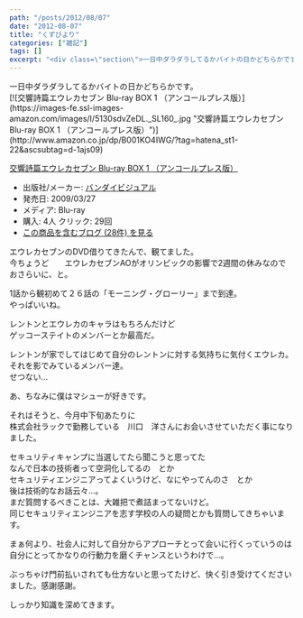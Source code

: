 ```yaml
---
path: "/posts/2012/08/07"
date: "2012-08-07"
title: "くずびより"
categories: ["雑記"]
tags: []
excerpt: "<div class=\"section\">一日中ダラダラしてるかバイトの日かどちらかです。  <div class=\"hatena-asin-detail\">交響詩篇エウレカセブン Blu-..."
---
```


<div class="section">一日中ダラダラしてるかバイトの日かどちらかです。  

<div class="hatena-asin-detail">[![交響詩篇エウレカセブン Blu-ray BOX 1 （アンコールプレス版）](https://images-fe.ssl-images-amazon.com/images/I/5130sdvZeDL._SL160_.jpg "交響詩篇エウレカセブン Blu-ray BOX 1 （アンコールプレス版）")](http://www.amazon.co.jp/dp/B001KO4IWG/?tag=hatena_st1-22&ascsubtag=d-1ajs09)

<div class="hatena-asin-detail-info">

[交響詩篇エウレカセブン Blu-ray BOX 1 （アンコールプレス版）](http://www.amazon.co.jp/dp/B001KO4IWG/?tag=hatena_st1-22&ascsubtag=d-1ajs09)

* <span class="hatena-asin-detail-label">出版社/メーカー:</span> [バンダイビジュアル](http://d.hatena.ne.jp/keyword/%A5%D0%A5%F3%A5%C0%A5%A4%A5%D3%A5%B8%A5%E5%A5%A2%A5%EB)
* <span class="hatena-asin-detail-label">発売日:</span> 2009/03/27
* <span class="hatena-asin-detail-label">メディア:</span> Blu-ray
* <span class="hatena-asin-detail-label">購入</span>: 4人 <span class="hatena-asin-detail-label">クリック</span>: 29回
* [この商品を含むブログ (28件) を見る](http://d.hatena.ne.jp/asin/B001KO4IWG)

</div>

<div class="hatena-asin-detail-foot"></div>

</div>

エウレカセブンのDVD借りてきたんで、観てました。  
今ちょうど　　エウレカセブンAOがオリンピックの影響で2週間の休みなので  
おさらいに、と。  

1話から観初めて２６話の「モーニング・グローリー」まで到達。  
やっぱいいね。  

レントンとエウレカのキャラはもちろんだけど  
ゲッコーステイトのメンバーとか最高だ。  

レントンが家でしてはじめて自分のレントンに対する気持ちに気付くエウレカ。  
それを影でみているメンバー達。  
せつない…  

あ、ちなみに僕はマシューが好きです。  

それはそうと、今月中下旬あたりに　  
株式会社ラックで勤務している　川口　洋さんにお会いさせていただく事になりました。  

セキュリティキャンプに当選してたら聞こうと思ってた  
なんで日本の技術者って空洞化してるの　とか  
セキュリティエンジニアってよくいうけど、なにやってんのさ　とか  
後は技術的なお話云々…。  
まだ質問するべきことは、大雑把で煮詰まってないけど。  
同じセキュリティエンジニアを志す学校の人の疑問とかも質問してきちゃいます。  

まぁ何より、社会人に対して自分からアプローチとって会いに行くっていうのは  
自分にとってかなりの行動力を磨くチャンスというわけで…。  

ぶっちゃけ門前払いされても仕方ないと思ってたけど、快く引き受けてくださいました。感謝感謝。  

しっかり知識を深めてきます。</div>